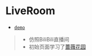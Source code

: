 # LiveRoom
* [`demo`](http://167.179.72.25:8080/LiveRoom/)
> * 仿照BiliBili直播间
> * 初始页面学习了[蔷薇花园](https://iirose.com/)
